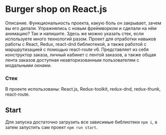 # Burger shop on React.js

Описание. Функциональность проекта, какую боль он закрывает, зачем вы его делали. Упражнялись с новым фреймворком и сделали на нём анимацию? Так и напишите. Здесь же можно указать стек, если используете много технологий разом.
Проект для отработки навыков работы с React, Redux, react-dnd библиотекой, а также работой с маршрутизацией с помощью react-route v6.
Представляет из себя конструктор заказа, личный кабинет с лентой заказов, а также общая лента заказов доступная неавторизованным пользователям с модальными окнами.
### Стек
В проекте использованы:
React.js,
Redux-toolkit,
redux-dnd,
redux-thunk,
react-route.
## Start
Для запуска достаточно загрузить все зависимые библиотеки `npm i`, а затем запустить сам проект `npm run start`.
